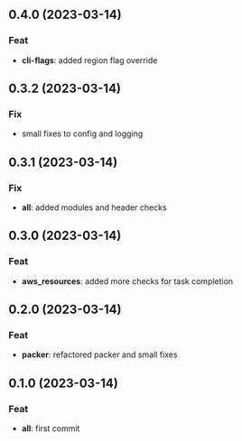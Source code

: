## 0.4.0 (2023-03-14)

### Feat

- **cli-flags**: added region flag override

## 0.3.2 (2023-03-14)

### Fix

- small fixes to config and logging

## 0.3.1 (2023-03-14)

### Fix

- **all**: added modules and header checks

## 0.3.0 (2023-03-14)

### Feat

- **aws_resources**: added more checks for task completion

## 0.2.0 (2023-03-14)

### Feat

- **packer**: refactored packer and small fixes

## 0.1.0 (2023-03-14)

### Feat

- **all**: first commit

